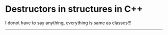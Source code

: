 # Destructors in structures in C++

I donot have to say anything, everything is same as classes!!!

---
